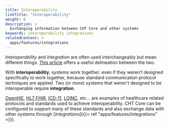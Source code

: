 ```yaml
---
title: Interoperability
linkTitle: "Interoperability"
weight: 8
description: >
  Exchanging information between CHT Core and other systems
keywords: interoperability integrations
relatedContent: >
  apps/features/integrations
---
```


*Interoperability* and *Integration* are often used interchangeably but mean different things. [This article](https://www.linkedin.com/pulse/lets-talk-interoperability-vs-integration-mike-fleck) offers a useful delineation between the two.

With **interoperability**, systems work together, even if they weren’t designed specifically to work together, because standard communication protocol techniques are applied. Two (or more) systems that weren't designed to be interoperable require **integration**.

[OpenHIE](https://ohie.org/), [HL7 FHIR](https://www.hl7.org/fhir/index.html), [ICD-11](https://www.who.int/standards/classifications/classification-of-diseases), [LOINC](https://loinc.org/), etc... are examples of healthcare related protocols and standards used to achieve interoperability. CHT Core can be configured to support many of these standards and also exchange data with other systems through [*integrations*]({{< ref "apps/features/integrations" >}}).
